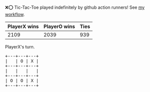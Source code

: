 :x::o: Tic-Tac-Toe played indefinitely by github action runners! See [my workflow](.github/workflows/play.yaml).

|PlayerX wins|PlayerO wins|Ties|
|-|-|-|
|2109|2039|939|

PlayerX's turn.

<pre>
+---+---+---+
|   | O | X |
+---+---+---+
|   |   |   |
+---+---+---+
| O | O | X |
+---+---+---+
</pre>